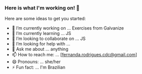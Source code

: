 ### Here is what I'm working on! 👋


Here are some ideas to get you started:

- 🔭 I’m currently working on ... Exercises from Galvanize
- 🌱 I’m currently learning ... JS
- 👯 I’m looking to collaborate on ... JS
- 🤔 I’m looking for help with ...
- 💬 Ask me about ... anything
- 📫 How to reach me: ... [fernanda.rodrigues.cdc@gmail.com]
- 😄 Pronouns: ... she/her
- ⚡ Fun fact: ... I'm Brazilian

